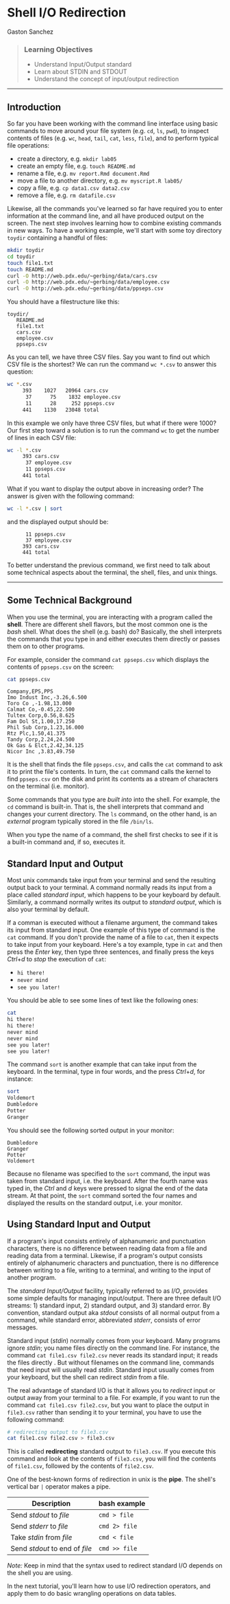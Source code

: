 Shell I/O Redirection
================
Gaston Sanchez

> ### Learning Objectives
>
> -   Understand Input/Output standard
> -   Learn about STDIN and STDOUT
> -   Understand the concept of input/output redirection

------------------------------------------------------------------------

Introduction
------------

So far you have been working with the command line interface using basic commands to move around your file system (e.g. `cd`, `ls`, `pwd`), to inspect contents of files (e.g. `wc`, `head`, `tail`, `cat`, `less`, `file`), and to perform typical file operations:

-   create a directory, e.g. `mkdir lab05`
-   create an empty file, e.g. `touch README.md`
-   rename a file, e.g. `mv report.Rmd document.Rmd`
-   move a file to another directory, e.g. `mv myscript.R lab05/`
-   copy a file, e.g. `cp data1.csv data2.csv`
-   remove a file, e.g. `rm datafile.csv`

Likewise, all the commands you've learned so far have required you to enter information at the command line, and all have produced output on the screen. The next step involves learning how to combine existing commands in new ways. To have a working example, we'll start with some toy directory `toydir` containing a handful of files:

``` bash
mkdir toydir
cd toydir
touch file1.txt
touch README.md
curl -O http://web.pdx.edu/~gerbing/data/cars.csv
curl -O http://web.pdx.edu/~gerbing/data/employee.csv
curl -O http://web.pdx.edu/~gerbing/data/ppseps.csv
```

You should have a filestructure like this:

    toydir/
       README.md
       file1.txt
       cars.csv
       employee.csv
       ppseps.csv

As you can tell, we have three CSV files. Say you want to find out which CSV file is the shortest? We can run the command `wc *.csv` to answer this question:

``` bash
wc *.csv
     393    1027   20964 cars.csv
      37      75    1832 employee.csv
      11      28     252 ppseps.csv
     441    1130   23048 total
```

In this example we only have three CSV files, but what if there were 1000? Our first step toward a solution is to run the command `wc` to get the number of lines in each CSV file:

``` bash
wc -l *.csv
     393 cars.csv
      37 employee.csv
      11 ppseps.csv
     441 total
```

What if you want to display the output above in increasing order? The answer is given with the following command:

``` bash
wc -l *.csv | sort
```

and the displayed output should be:

          11 ppseps.csv
          37 employee.csv
         393 cars.csv
         441 total

To better understand the previous command, we first need to talk about some technical aspects about the terminal, the shell, files, and unix things.

------------------------------------------------------------------------

Some Technical Background
-------------------------

When you use the terminal, you are interacting with a program called the **shell**. There are different shell flavors, but the most common one is the *bash* shell. What does the shell (e.g. bash) do? Basically, the shell interprets the commands that you type in and either executes them directly or passes them on to other programs.

For example, consider the command `cat ppseps.csv` which displays the contents of `ppseps.csv` on the screen:

``` bash
cat ppseps.csv
```

    Company,EPS,PPS
    Imo Indust Inc,-3.26,6.500
    Toro Co ,-1.98,13.000
    Calmat Co,-0.45,22.500
    Tultex Corp,0.56,8.625
    Fam Dol St,1.00,17.250
    Phil Sub Corp,1.23,16.000
    Rtz Plc,1.50,41.375
    Tandy Corp,2.24,24.500
    Ok Gas & Elct,2.42,34.125
    Nicor Inc ,3.83,49.750

It is the shell that finds the file `ppseps.csv`, and calls the `cat` command to ask it to print the file's contents. In turn, the `cat` command calls the kernel to find `ppseps.csv` on the disk and print its contents as a stream of characters on the terminal (i.e. monitor).

Some commands that you type are *built into* into the shell. For example, the `cd` command is built-in. That is, the shell interprets that command and changes your current directory. The `ls` command, on the other hand, is an *external* program typically stored in the file `/bin/ls`.

When you type the name of a command, the shell first checks to see if it is a built-in command and, if so, executes it.

Standard Input and Output
-------------------------

Most unix commands take input from your terminal and send the resulting output back to your terminal. A command normally reads its input from a place called *standard input*, which happens to be your keyboard by default. Similarly, a command normally writes its output to *standard output*, which is also your terminal by default.

If a comman is executed without a filename argument, the command takes its input from standard input. One example of this type of command is the `cat` command. If you don't provide the name of a file to `cat`, then it expects to take input from your keyboard. Here's a toy example, type in `cat` and then press the *Enter* key, then type three sentences, and finally press the keys *Ctrl*+*d* to *stop* the execution of `cat`:

-   `hi there!`
-   `never mind`
-   `see you later!`

You should be able to see some lines of text like the following ones:

``` bash
cat
hi there!
hi there!
never mind
never mind
see you later!
see you later!
```

The command `sort` is another example that can take input from the keyboard. In the terminal, type in four words, and the press *Ctrl*+*d*, for instance:

``` bash
sort
Voldemort
Dumbledore
Potter
Granger
```

You should see the following sorted output in your monitor:

    Dumbledore
    Granger
    Potter
    Voldemort

Because no filename was specified to the `sort` command, the input was taken from standard input, i.e. the keyboard. After the fourth name was typed in, the *Ctrl* and *d* keys were pressed to signal the end of the data stream. At that point, the `sort` command sorted the four names and displayed the results on the standard output, i.e. your monitor.

Using Standard Input and Output
-------------------------------

If a program's input consists entirely of alphanumeric and punctuation characters, there is no difference between reading data from a file and reading data from a terminal. Likewise, if a program's output consists entirely of alphanumeric characters and punctuation, there is no difference between writing to a file, writing to a terminal, and writing to the input of another program.

The *standard Input/Output* facility, typically referred to as *I/O*, provides some simple defaults for managing input/output. There are three default I/O streams: 1) standard input, 2) standard output, and 3) standard error. By convention, standard output aka *stdout* consists of all normal output from a command, while standard error, abbreviated *stderr*, consists of error messages.

Standard input (*stdin*) normally comes from your keyboard. Many programs ignore *stdin*; you name files directly on the command line. For instance, the command `cat file1.csv file2.csv` never reads its standard input; it reads the files directly . But without filenames on the command line, commands that need input will usually read *stdin*. Standard input usually comes from your keyboard, but the shell can redirect *stdin* from a file.

The real advantage of standard I/O is that it allows you to *redirect* input or output away from your terminal to a file. For example, if you want to run the command `cat file1.csv file2.csv`, but you want to place the output in `file3.csv` rather than sending it to your terminal, you have to use the following command:

``` bash
# redirecting output to file3.csv
cat file1.csv file2.csv > file3.csv
```

This is called **redirecting** standard output to `file3.csv`. If you execute this command and look at the contents of `file3.csv`, you will find the contents of `file1.csv`, followed by the contents of `file2.csv`.

One of the best-known forms of redirection in unix is the **pipe**. The shell's vertical bar `|` operator makes a pipe.

| Description                    | bash example  |
|--------------------------------|---------------|
| Send *stdout* to *file*        | `cmd > file`  |
| Send *stderr* to *file*        | `cmd 2> file` |
| Take *stdin* from *file*       | `cmd < file`  |
| Send *stdout* to end of *file* | `cmd >> file` |

*Note:* Keep in mind that the syntax used to redirect standard I/O depends on the shell you are using.

In the next tutorial, you'll learn how to use I/O redirection operators, and apply them to do basic wrangling operations on data tables.
